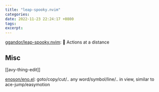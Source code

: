 ```yaml
---
title: "leap-spooky.nvim"
categories:
date: 2022-11-23 22:24:17 +0800
tags:
excerpt:
---
```


[ggandor/leap-spooky.nvim](https://github.com/ggandor/leap-spooky.nvim#): 👻 Actions at a distance



## Misc

[[avy-thing-edit]]

[enoson/eno.el](https://github.com/enoson/eno.el): goto/copy/cut/.. any word/symbol/line/.. in view, similar to ace-jump/easymotion

